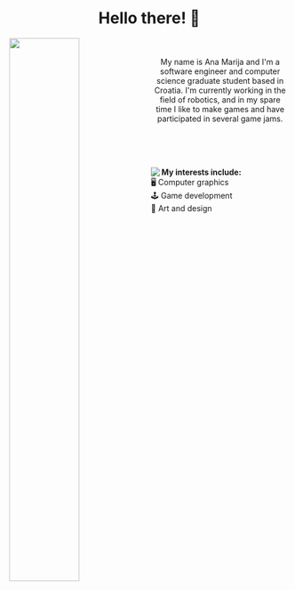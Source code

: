 <!--![](https://github-readme-stats.vercel.app/api?username=amdevcic&theme=dracula&hide_border=true&include_all_commits=false&count_private=false)-->
<!--![](https://github-readme-stats.vercel.app/api/top-langs/?username=amdevcic&theme=dracula&hide_border=true&include_all_commits=false&count_private=false&layout=compact)-->
<!--![](https://github-readme-streak-stats.herokuapp.com/?user=amdevcic&theme=dracula&hide_border=true)-->
<h1 align=center>Hello there! 🌷</h1>

<div>
  <img src="https://github-readme-stats.vercel.app/api?username=amdevcic&theme=dracula&hide_border=true&include_all_commits=false&count_private=false&show_icons=true&card_width=400px" width=50% align=left>
  <div align=center>
    <br><br>
    My name is Ana Marija and I'm a software engineer and computer science graduate student based in Croatia. I'm currently working in the field of robotics, and in my spare time I like to make games and have participated in several game jams.
  </div>
</div>

<br><br><br>

<div>
  <img src="https://github-readme-stats.vercel.app/api/top-langs/?username=amdevcic&theme=dracula&hide_border=true&include_all_commits=false&count_private=false&layout=compact&card_width=505px" align=left>
  <div align=left>
    <b>My interests include:</b> <br>
      🖥 Computer graphics <br>
      🕹 Game development <br>
      🎨 Art and design
    </div>
  </div>
</div>
